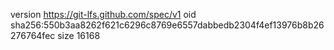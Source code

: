 version https://git-lfs.github.com/spec/v1
oid sha256:550b3aa8262f621c6296c8769e6557dabbedb2304f4ef13976b8b26276764fec
size 16168
